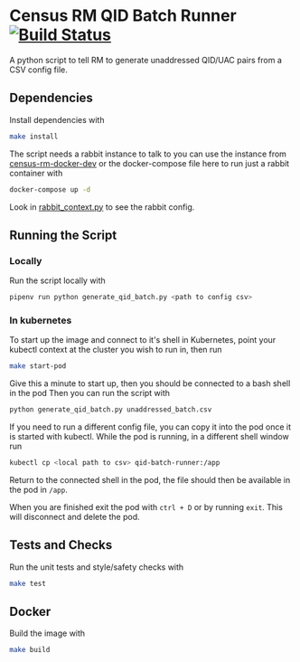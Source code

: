 # Census RM QID Batch Runner [![Build Status](https://travis-ci.com/ONSdigital/census-rm-qid-batch-runner.svg?branch=master)](https://travis-ci.com/ONSdigital/census-rm-qid-batch-runner)

A python script to tell RM to generate unaddressed QID/UAC pairs from a CSV config file.

## Dependencies

Install dependencies with 
```bash
make install
```

The script needs a rabbit instance to talk to you can use the instance from [census-rm-docker-dev]() or the docker-compose file here to run just a rabbit container with

```bash
docker-compose up -d
``` 

Look in [rabbit_context.py](/rabbit_context.py) to see the rabbit config.

## Running the Script
### Locally
Run the script locally with

```bash
pipenv run python generate_qid_batch.py <path to config csv>
```

### In kubernetes
To start up the image and connect to it's shell in Kubernetes, point your kubectl context at the cluster you wish to run in, then run
```bash
make start-pod
```
Give this a minute to start up, then you should be connected to a bash shell in the pod
Then you can run the script with
```bash
python generate_qid_batch.py unaddressed_batch.csv
```

If you need to run a different config file, you can copy it into the pod once it is started with kubectl. 
While the pod is running, in a different shell window run
```bash
kubectl cp <local path to csv> qid-batch-runner:/app
```

Return to the connected shell in the pod, the file should then be available in the pod in `/app`.

When you are finished exit the pod with `ctrl + D` or by running `exit`. This will disconnect and delete the pod.

## Tests and Checks

Run the unit tests and style/safety checks with

```bash
make test
```

## Docker
Build the image with
```bash
make build
```

